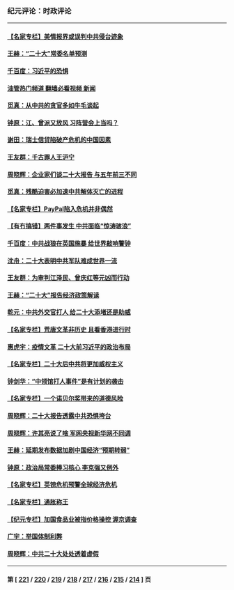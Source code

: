 ### 纪元评论：时政评论
---
#### [【名家专栏】美情报界或误判中共侵台迹象](../../pages/nsc1025/n13850216.md?10220330) 
#### [王赫：“二十大”常委名单预测](../../pages/nsc1025/n13849937.md?10220330) 
#### [千百度：习近平的恐惧](../../pages/nsc1025/n13850204.md?10220330) 
#### [油管热门频道 翻墙必看视频 新闻](ok?10220330)
#### [觅真：从中共的贪官多如牛毛谈起](../../pages/nsc1025/n13850189.md?10220330) 
#### [钟原：江、曾派又放风 习阵营会上当吗？](../../pages/nsc1025/n13849778.md?10220330) 
#### [谢田：瑞士信贷陷破产危机的中国因素](../../pages/nsc1025/n13849648.md?10220330) 
#### [王友群：千古罪人王沪宁](../../pages/nsc1025/n13849773.md?10220330) 
#### [周晓辉：企业家们谈二十大报告 与五年前三不同](../../pages/nsc1025/n13849630.md?10220330) 
#### [觅真：残酷迫害必加速中共解体灭亡的进程](../../pages/nsc1025/n13849725.md?10220330) 
#### [【名家专栏】PayPal陷入危机并非偶然](../../pages/nsc1025/n13849532.md?10220330) 
#### [【有冇搞错】两件事发生 中共面临“惊涛骇浪”](../../pages/nsc1025/n13849257.md?10220330) 
#### [千百度：中共战狼在英国施暴 给世界敲响警钟](../../pages/nsc1025/n13849335.md?10220330) 
#### [沈舟：二十大表明中共军队难成世界一流](../../pages/nsc1025/n13849130.md?10220330) 
#### [王友群：为审判江泽民、曾庆红等元凶而行动](../../pages/nsc1025/n13848951.md?10220330) 
#### [王赫：“二十大”报告经济政策解读](../../pages/nsc1025/n13849028.md?10220330) 
#### [乾元：中共外交官打人 给二十大添堵还是助威](../../pages/nsc1025/n13848988.md?10220330) 
#### [【名家专栏】荒唐文革非历史 且看香港进行时](../../pages/nsc1025/n13848005.md?10220330) 
#### [惠虎宇：疫情文革 二十大前习近平的政治布局](../../pages/nsc1025/n13849012.md?10220330) 
#### [【名家专栏】二十大后中共将更加威权主义](../../pages/nsc1025/n13848793.md?10220330) 
#### [钟剑华：“中领馆打人事件”是有计划的袭击](../../pages/nsc1025/n13848789.md?10220330) 
#### [【名家专栏】一个诺贝尔奖带来的道德风险](../../pages/nsc1025/n13848001.md?10220330) 
#### [周晓辉：二十大报告透露中共恐惧垮台](../../pages/nsc1025/n13848171.md?10220330) 
#### [周晓辉：许其亮说了啥 军网央视新华网不同调](../../pages/nsc1025/n13848153.md?10220330) 
#### [王赫：延期发布数据加剧中国经济“预期转弱”](../../pages/nsc1025/n13847749.md?10220330) 
#### [钟原：政治局常委捧习核心 李克强又例外](../../pages/nsc1025/n13847568.md?10220330) 
#### [【名家专栏】英镑危机预警全球经济危机](../../pages/nsc1025/n13846915.md?10220330) 
#### [【名家专栏】通胀称王](../../pages/nsc1025/n13847285.md?10220330) 
#### [【纪元专栏】加国食品业被指价格操控 渥京调查](../../pages/nsc1025/n13847395.md?10220330) 
#### [广宇：举国体制利弊](../../pages/nsc1025/n13847423.md?10220330) 
#### [周晓辉：中共二十大处处透着虚假](../../pages/nsc1025/n13847031.md?10220330) 

---
#### 第 [ [221](./221.md?10220330) / [220](./220.md?10220330) / [219](./219.md?10220330) / [218](./218.md?10220330) / [217](./217.md?10220330) / [216](./216.md?10220330) / [215](./215.md?10220330) / [214](./214.md?10220330) ] 页
